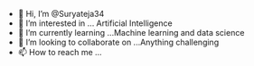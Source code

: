 - 👋 Hi, I’m @Suryateja34
- 👀 I’m interested in ... Artificial Intelligence
- 🌱 I’m currently learning ...Machine learning and data science
- 💞️ I’m looking to collaborate on ...Anything challenging
- 📫 How to reach me ...

<!---
Suryateja34/Suryateja34 is a ✨ special ✨ repository because its `README.md` (this file) appears on your GitHub profile.
You can click the Preview link to take a look at your changes.
--->
